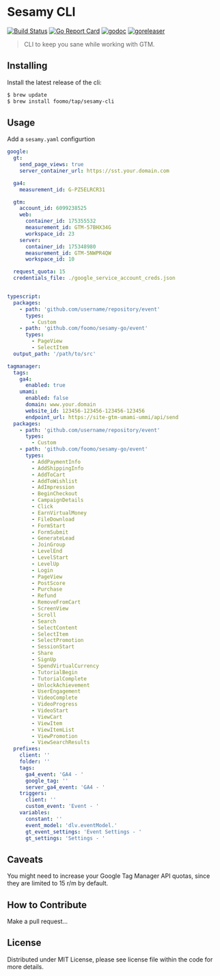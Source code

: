 # Sesamy CLI

[![Build Status](https://github.com/foomo/sesamy-cli/actions/workflows/test.yml/badge.svg?branch=main&event=push)](https://github.com/foomo/sesamy-cli/actions/workflows/test.yml)
[![Go Report Card](https://goreportcard.com/badge/github.com/foomo/sesamy-cli)](https://goreportcard.com/report/github.com/foomo/sesamy-cli)
[![godoc](https://godoc.org/github.com/foomo/sesamy-cli?status.svg)](https://godoc.org/github.com/foomo/sesamy-cli)
[![goreleaser](https://github.com/foomo/sesamy-cli/actions/workflows/release.yml/badge.svg)](https://github.com/foomo/sesamy-cli/actions)

> CLI to keep you sane while working with GTM.

## Installing

Install the latest release of the cli:

````bash
$ brew update
$ brew install foomo/tap/sesamy-cli
````

## Usage

Add a `sesamy.yaml` configurtion

```yaml
google:
  gt:
    send_page_views: true
    server_container_url: https://sst.your.domain.com

  ga4:
    measurement_id: G-PZ5ELRCR31

  gtm:
    account_id: 6099238525
    web:
      container_id: 175355532
      measurement_id: GTM-57BHX34G
      workspace_id: 23
    server:
      container_id: 175348980
      measurement_id: GTM-5NWPR4QW
      workspace_id: 10

  request_quota: 15
  credentials_file: ./google_service_account_creds.json


typescript:
  packages:
    - path: 'github.com/username/repository/event'
      types:
        - Custom
    - path: 'github.com/foomo/sesamy-go/event'
      types:
        - PageView
        - SelectItem
  output_path: '/path/to/src'

tagmanager:
  tags:
    ga4:
      enabled: true
    umami:
      enabled: false
      domain: www.your.domain
      website_id: 123456-123456-123456-123456
      endpoint_url: https://site-gtm-umami-ummi/api/send
  packages:
    - path: 'github.com/username/repository/event'
      types:
        - Custom
    - path: 'github.com/foomo/sesamy-go/event'
      types:
        - AddPaymentInfo
        - AddShippingInfo
        - AddToCart
        - AddToWishlist
        - AdImpression
        - BeginCheckout
        - CampaignDetails
        - Click
        - EarnVirtualMoney
        - FileDownload
        - FormStart
        - FormSubmit
        - GenerateLead
        - JoinGroup
        - LevelEnd
        - LevelStart
        - LevelUp
        - Login
        - PageView
        - PostScore
        - Purchase
        - Refund
        - RemoveFromCart
        - ScreenView
        - Scroll
        - Search
        - SelectContent
        - SelectItem
        - SelectPromotion
        - SessionStart
        - Share
        - SignUp
        - SpendVirtualCurrency
        - TutorialBegin
        - TutorialComplete
        - UnlockAchievement
        - UserEngagement
        - VideoComplete
        - VideoProgress
        - VideoStart
        - ViewCart
        - ViewItem
        - ViewItemList
        - ViewPromotion
        - ViewSearchResults
  prefixes:
    client: ''
    folder: ''
    tags:
      ga4_event: 'GA4 - '
      google_tag: ''
      server_ga4_event: 'GA4 - '
    triggers:
      client: ''
      custom_event: 'Event - '
    variables:
      constant: ''
      event_model: 'dlv.eventModel.'
      gt_event_settings: 'Event Settings - '
      gt_settings: 'Settings - '
```

## Caveats

You might need to increase your Google Tag Manager API quotas, since they are limited to 15 r/m by default.

## How to Contribute

Make a pull request...

## License

Distributed under MIT License, please see license file within the code for more details.
